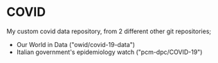 # COVID
My custom covid data repository, from 2 different other git repositories;
  * Our World in Data ("owid/covid-19-data")
  * Italian government's epidemiology watch ("pcm-dpc/COVID-19")
